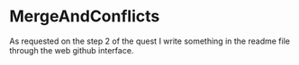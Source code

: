 # MergeAndConflicts
As requested on the step 2 of the quest I write something in the readme file through the web github interface.
